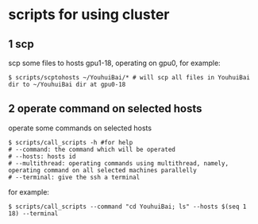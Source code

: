 # scripts for using cluster

## 1 scp 

scp some files to hosts gpu1-18, operating on gpu0, for example:

```shell
$ scripts/scptohosts ~/YouhuiBai/* # will scp all files in YouhuiBai dir to ~/YouhuiBai dir at gpu0-18
```

## 2 operate command on selected hosts

operate some commands on selected hosts

```shell
$ scripts/call_scripts -h #for help
# --command: the command which will be operated
# --hosts: hosts id
# --multithread: operating commands using multithread, namely, operating command on all selected machines parallelly
# --terminal: give the ssh a terminal  
```

for example:
```shell
$ scripts/call_scripts --command "cd YouhuiBai; ls" --hosts $(seq 1 18) --terminal
```